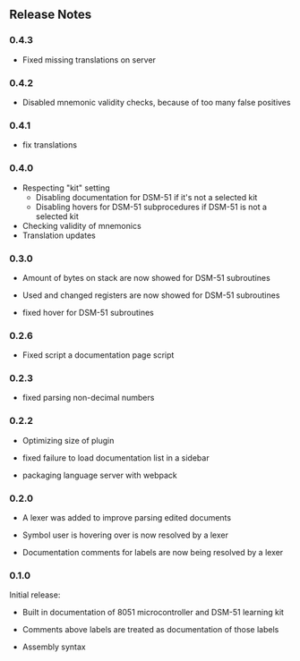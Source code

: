 ## Release Notes

### 0.4.3

- Fixed missing translations on server

### 0.4.2

- Disabled mnemonic validity checks, because of too many false positives

### 0.4.1

- fix translations

### 0.4.0

- Respecting "kit" setting
  - Disabling documentation for DSM-51 if it's not a selected kit
  - Disabling hovers for DSM-51 subprocedures if DSM-51 is not a selected kit
- Checking validity of mnemonics
- Translation updates

### 0.3.0

- Amount of bytes on stack are now showed for DSM-51 subroutines

- Used and changed registers are now showed for DSM-51 subroutines

- fixed hover for DSM-51 subroutines

### 0.2.6

- Fixed script a documentation page script

### 0.2.3

- fixed parsing non-decimal numbers

### 0.2.2

- Optimizing size of plugin

- fixed failure to load documentation list in a sidebar

- packaging language server with webpack

### 0.2.0

- A lexer was added to improve parsing edited documents

- Symbol user is hovering over is now resolved by a lexer

- Documentation comments for labels are now being resolved by a lexer

### 0.1.0

Initial release:

- Built in documentation of 8051 microcontroller and DSM-51 learning kit

- Comments above labels are treated as documentation of those labels

- Assembly syntax